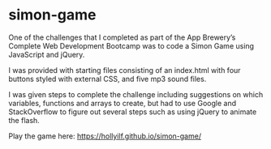 # simon-game

One of the challenges that I completed as part of the App Brewery’s Complete Web Development Bootcamp was to code a Simon Game using JavaScript and jQuery. 

I was provided with starting files consisting of an index.html with four buttons styled with external CSS, and five mp3 sound files. 

I was given steps to complete the challenge including suggestions on which variables, functions and arrays to create, but had to use Google and StackOverflow to figure out several steps such as using jQuery to animate the flash. 

Play the game here: https://hollyilf.github.io/simon-game/ 
